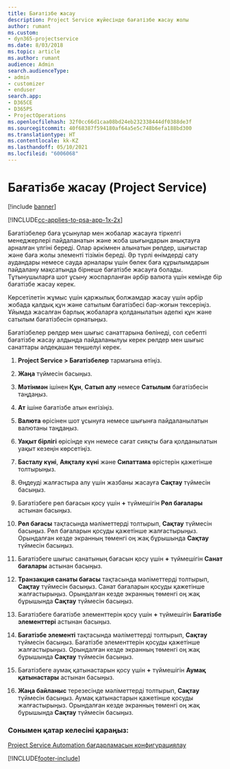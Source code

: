 ```yaml
---
title: Бағатізбе жасау
description: Project Service жүйесінде бағатізбе жасау жолы
author: rumant
ms.custom:
- dyn365-projectservice
ms.date: 8/03/2018
ms.topic: article
ms.author: rumant
audience: Admin
search.audienceType:
- admin
- customizer
- enduser
search.app:
- D365CE
- D365PS
- ProjectOperations
ms.openlocfilehash: 32f0cc66d1caa08bd24eb232338444df0388de3f
ms.sourcegitcommit: 40f68387f594180af64a5e5c748b6efa188bd300
ms.translationtype: HT
ms.contentlocale: kk-KZ
ms.lasthandoff: 05/10/2021
ms.locfileid: "6006068"
---
```

# <a name="create-a-price-list-project-service"></a>Бағатізбе жасау (Project Service)

[!include [banner](../includes/psa-now-project-operations.md)]

[!INCLUDE[cc-applies-to-psa-app-1x-2x](../includes/cc-applies-to-psa-app-1x-2x.md)]

Бағатізбелер баға ұсынулар мен жобалар жасауға тіркелгі менеджерлері пайдаланатын және жоба шығындарын анықтауға арналған үлгіні береді. Олар әркімнен алынатын рөлдер, шығыстар және баға жолы элементі тізімін береді. Әр түрлі өнімдерді сату аудандары немесе сауда арналары үшін бөлек баға құрылымдарын пайдалану мақсатында бірнеше бағатізбе жасауға болады. Тұтынушыларға шот ұсыну жоспарланған әрбір валюта үшін кемінде бір бағатізбе жасау керек.  
  
Көрсетілетін жұмыс үшін қаржылық болжамдар жасау үшін әрбір жобада қалдық құн және сатылым бағатізбесі бар-жоғын тексеріңіз. Ұйымда жасалған барлық жобаларға қолданылатын әдепкі құн және сатылым бағатізбесін орнатыңыз.  
  
Бағатізбелер рөлдер мен шығыс санаттарына бөлінеді, сол себепті бағатізбе жасау алдында пайдаланылуы керек рөлдер мен шығыс санаттары әлдеқашан теңшелуі керек.  
  
1.  **Project Service > Бағатізбелер** тармағына өтіңіз.  
  
2.  **Жаңа** түймесін басыңыз.  
  
3.  **Мәтінмән** ішінен **Құн**, **Сатып алу** немесе **Сатылым** бағатізбесін таңдаңыз.  
  
4.  **Ат** ішіне бағатізбе атын енгізіңіз.  
  
5.  **Валюта** өрісінен шот ұсынуға немесе шығынға пайдаланылатын валютаны таңдаңыз.  
  
6.  **Уақыт бірлігі** өрісінде күн немесе сағат сияқты баға қолданылатын уақыт кезеңін көрсетіңіз.  
  
7.  **Басталу күні**, **Аяқталу күні** және **Сипаттама** өрістерін қажетінше толтырыңыз.  
  
8.  Өңдеуді жалғастыра алу үшін жазбаны жасауға **Сақтау** түймесін басыңыз.  
  
9. Бағатізбеге рөл бағасын қосу үшін **+** түймешігін **Рөл бағалары** астынан басыңыз.  
  
10. **Рөл бағасы** тақтасында мәліметтерді толтырып, **Сақтау** түймесін басыңыз. Рөл бағаларын қосуды қажетінше жалғастырыңыз. Орындалған кезде экранның төменгі оң жақ бұрышында **Сақтау** түймесін басыңыз.  
  
11. Бағатізбеге шығыс санатының бағасын қосу үшін **+** түймешігін **Санат бағалары** астынан басыңыз.  
  
12. **Транзакция санаты бағасы** тақтасында мәліметтерді толтырып, **Сақтау** түймесін басыңыз. Санат бағаларын қосуды қажетінше жалғастырыңыз. Орындалған кезде экранның төменгі оң жақ бұрышында **Сақтау** түймесін басыңыз.  
  
13. Бағатізбеге бағатізбе элементтерін қосу үшін **+** түймешігін **Бағатізбе элементтері** астынан басыңыз.  
  
14. **Бағатізбе элементі** тақтасында мәліметтерді толтырып, **Сақтау** түймесін басыңыз. Бағатізбе элементтерін қосуды қажетінше жалғастырыңыз. Орындалған кезде экранның төменгі оң жақ бұрышында **Сақтау** түймесін басыңыз.  
  
15. Бағатізбеге аумақ қатынастарын қосу үшін **+** түймешігін **Аумақ қатынастары** астынан басыңыз.  
  
16. **Жаңа байланыс** терезесінде мәліметтерді толтырып, **Сақтау** түймесін басыңыз. Аумақ қатынастарын қажетінше қосуды жалғастырыңыз. Орындалған кезде экранның төменгі оң жақ бұрышында **Сақтау** түймесін басыңыз.  
  
### <a name="see-also"></a>Сонымен қатар келесіні қараңыз:  
 [Project Service Automation бағдарламасын конфигурациялау](../psa/configure.md)


[!INCLUDE[footer-include](../includes/footer-banner.md)]